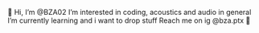
👀 Hi, I’m @BZA02 
I’m interested in coding, acoustics and audio in general
I’m currently learning and i want to drop stuff
Reach me on ig @bza.ptx 👀

<!---
BZA02/BZA02 is a ✨ special ✨ repository because its `README.md` (this file) appears on your GitHub profile.
You can click the Preview link to take a look at your changes.
--->
